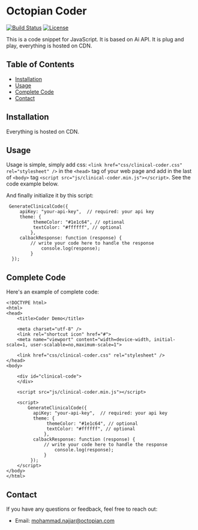 # Octopian Coder

[![Build Status](https://img.shields.io/travis/username/AwesomeApp)](https://travis-ci.org/username/AwesomeApp)
[![License](https://img.shields.io/badge/License-MIT-blue.svg)](https://opensource.org/licenses/MIT)

This is a code snippet for JavaScript. It is based on Ai API. It is plug and play, everything is hosted on CDN.

## Table of Contents
- [Installation](#installation)
- [Usage](#usage)
- [Complete Code](#complete-code)
- [Contact](#contact)

## Installation
Everything is hosted on CDN.

## Usage
Usage is simple, simply add  css: `<link href="css/clinical-coder.css" rel="stylesheet" />` in the `<head>` tag of your web page and add in the last of `<body>` tag `<script src="js/clinical-coder.min.js"></script>`.
See the code example below.

And finally initialize it by this script:
```
 GenerateClinicalCode({
     apiKey: "your-api-key",  // required: your api key
     theme: {
          themeColor: "#1e1c64", // optional
          textColor: "#ffffff", // optional
         },
     calbackResponse: function (response) {
         // write your code here to handle the response
             console.log(response);
         }
  });
```

## Complete Code
Here's an example of complete code:

```
<!DOCTYPE html>
<html>
<head>
    <title>Coder Demo</title>

    <meta charset="utf-8" />
    <link rel="shortcut icon" href="#">
    <meta name="viewport" content="width=device-width, initial-scale=1, user-scalable=no,maximum-scale=1">

    <link href="css/clinical-coder.css" rel="stylesheet" />
</head>
<body>

    <div id="clinical-code">
    </div>

    <script src="js/clinical-coder.min.js"></script>

    <script>
        GenerateClinicalCode({
          apiKey: "your-api-key",  // required: your api key
          theme: {
               themeColor: "#1e1c64", // optional
               textColor: "#ffffff", // optional
              },
          calbackResponse: function (response) {
              // write your code here to handle the response
                  console.log(response);
              }
         });
    </script>
</body>
</html>
```

## Contact
If you have any questions or feedback, feel free to reach out:
- Email: mohammad.najjar@octopian.com

